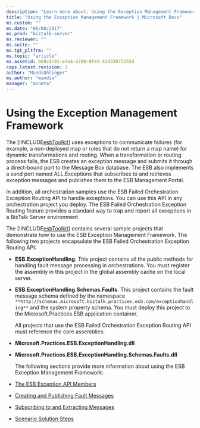 ```yaml
---
description: "Learn more about: Using the Exception Management Framework"
title: "Using the Exception Management Framework | Microsoft Docs"
ms.custom: ""
ms.date: "06/08/2017"
ms.prod: "biztalk-server"
ms.reviewer: ""
ms.suite: ""
ms.tgt_pltfrm: ""
ms.topic: "article"
ms.assetid: b69c9c01-e7e4-4788-8fe2-43d32075155d
caps.latest.revision: 3
author: "MandiOhlinger"
ms.author: "mandia"
manager: "anneta"
---
```

# Using the Exception Management Framework
The [!INCLUDE[esbToolkit](../includes/esbtoolkit-md.md)] uses exceptions to communicate failures (for example, a non-deployed map or rules that do not return a map name) for dynamic transformations and routing. When a transformation or routing process fails, the ESB creates an exception message and submits it through a direct-bound port to the Message Box database. The ESB also implements a send port named ALL.Exceptions that subscribes to and retrieves exception messages and publishes them to the ESB Management Portal.  

 In addition, all orchestration samples use the ESB Failed Orchestration Exception Routing API to handle exceptions. You can use this API in any orchestration project you deploy. The ESB Failed Orchestration Exception Routing feature provides a standard way to trap and report all exceptions in a BizTalk Server environment.  

 The [!INCLUDE[esbToolkit](../includes/esbtoolkit-md.md)] contains several sample projects that demonstrate how to use the ESB Exception Management Framework. The following two projects encapsulate the ESB Failed Orchestration Exception Routing API:  

- **ESB.ExceptionHandling**. This project contains all the public methods for handling fault message processing in orchestrations. You must register the assembly in this project in the global assembly cache on the local server.  

- **ESB.ExceptionHandling.Schemas.Faults**. This project contains the fault message schema defined by the namespace `**http://schemas.microsoft.biztalk.practices.esb.com/exceptionhandling**` and the system property schema. You must deploy this project to the Microsoft.Practices.ESB application container.  

  All projects that use the ESB Failed Orchestration Exception Routing API must reference the core assemblies:  

- **Microsoft.Practices.ESB.ExceptionHandling.dll**  

- **Microsoft.Practices.ESB.ExceptionHandling.Schemas.Faults.dll**  

  The following sections provide more information about using the ESB Exception Management Framework:  

- [The ESB Exception API Members](../esb-toolkit/the-esb-exception-api-members.md)  

- [Creating and Publishing Fault Messages](../esb-toolkit/creating-and-publishing-fault-messages.md)  

- [Subscribing to and Extracting Messages](../esb-toolkit/subscribing-to-and-extracting-messages.md)  

- [Scenario Solution Steps](../esb-toolkit/scenario-solution-steps.md)
